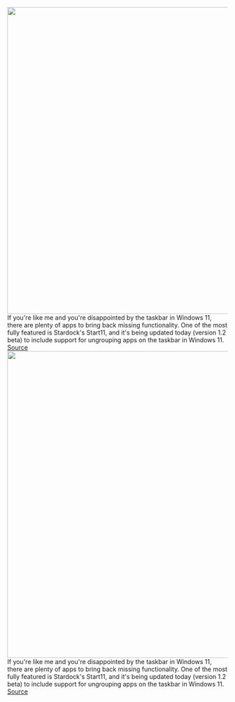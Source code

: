 <img src='https://cdn.vox-cdn.com/thumbor/nCpeyy_Wsbwr1h_tfW5tKlLuw4g=/0x0:1920x1080/1200x800/filters:focal(807x387:1113x693)/cdn.vox-cdn.com/uploads/chorus_image/image/70630124/start11_v12_ss05.0.png' width='700px' /><br/>
If you're like me and you're disappointed by the taskbar in Windows 11, there are plenty of apps to bring back missing functionality. One of the most fully featured is Stardock's Start11, and it's being updated today (version 1.2 beta) to include support for ungrouping apps on the taskbar in Windows 11.
<a href='https://www.theverge.com/2022/3/16/22980730/start11-windows-11-taskbar-ungrouping-features'> Source <a/><img src='https://cdn.vox-cdn.com/thumbor/nCpeyy_Wsbwr1h_tfW5tKlLuw4g=/0x0:1920x1080/1200x800/filters:focal(807x387:1113x693)/cdn.vox-cdn.com/uploads/chorus_image/image/70630124/start11_v12_ss05.0.png' width='700px' /><br/>
If you're like me and you're disappointed by the taskbar in Windows 11, there are plenty of apps to bring back missing functionality. One of the most fully featured is Stardock's Start11, and it's being updated today (version 1.2 beta) to include support for ungrouping apps on the taskbar in Windows 11.
<a href='https://www.theverge.com/2022/3/16/22980730/start11-windows-11-taskbar-ungrouping-features'> Source <a/>